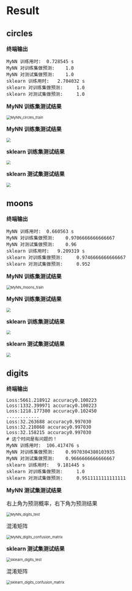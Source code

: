 # Result

## circles

**终端输出**

```
MyNN 训练用时:	0.728545 s
MyNN 对训练集做预测:	 1.0
MyNN 对测试集做预测:	 1.0
sklearn 训练用时:	2.704032 s
sklearn 对训练集做预测:	 1.0
sklearn 对测试集做预测:	 1.0
```

**MyNN 训练集测试结果**

<img src="./images/MyNN_circles_train.png" alt="MyNN_circles_train" style="zoom: 67%;" />

**MyNN 训练集测试结果**

<img src="./images/MyNN_circles_test.png" style="zoom:67%;" />

**sklearn 训练集测试结果**

<img src="./images/sklearn_circles_train.png" style="zoom:67%;" />

**sklearn 测试集测试结果**

<img src="./images/sklearn_circles_test.png" style="zoom:67%;" />

## moons

**终端输出**

```
MyNN 训练用时:	0.660563 s
MyNN 对训练集做预测:	 0.9706666666666667
MyNN 对测试集做预测:	 0.96
sklearn 训练用时:	9.209319 s
sklearn 对训练集做预测:	 0.9746666666666667
sklearn 对测试集做预测:	 0.952
```

**MyNN 训练集测试结果**

<img src="./images/MyNN_moons_train.png" alt="MyNN_moons_train" style="zoom: 67%;" />

**MyNN 训练集测试结果**

<img src="./images/MyNN_moons_test.png" style="zoom:67%;" />

**sklearn 训练集测试结果**

<img src="./images/sklearn_moons_train.png" style="zoom:67%;" />

**sklearn 测试集测试结果**

<img src="./images/sklearn_moons_test.png" style="zoom:67%;" />

## digits

**终端输出**

```
Loss:5661.218912 accuracy0.100223
Loss:1332.399971 accuracy0.100223
Loss:1218.177300 accuracy0.102450
............
Loss:32.263688 accuracy0.997030
Loss:32.210868 accuracy0.997030
Loss:32.158215 accuracy0.997030
# 这个时间是有问题的！
MyNN 训练用时:	106.417476 s
MyNN 对训练集做预测:	 0.9970304380103935
MyNN 对测试集做预测:	 0.9666666666666667
sklearn 训练用时:	9.181445 s
sklearn 对训练集做预测:	 1.0
sklearn 对测试集做预测:	 0.9511111111111111
```

**MyNN 测试集测试结果**

右上角为预测概率，右下角为预测结果

<img src="./images/MyNN_digits_test.png" alt="MyNN_digits_test" style="zoom:67%;" />

混淆矩阵

<img src="./images/MyNN_digits_confusion_matrix.png" alt="MyNN_digits_confusion_matrix" style="zoom:67%;" />

**sklearn 测试集测试结果**

<img src="./images/sklearn_digits_test.png" alt="sklearn_digits_test" style="zoom:67%;" />

混淆矩阵

<img src="./images/sklearn_digits_confusion_matrix.png" alt="sklearn_digits_confusion_matrix" style="zoom:67%;" />